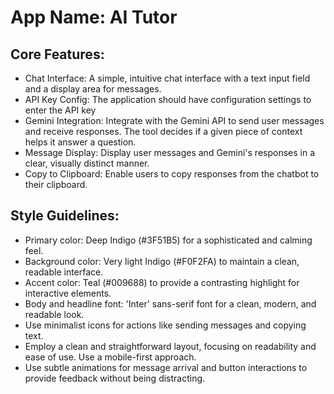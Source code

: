 # **App Name**: AI Tutor

## Core Features:

- Chat Interface: A simple, intuitive chat interface with a text input field and a display area for messages.
- API Key Config: The application should have configuration settings to enter the API key
- Gemini Integration: Integrate with the Gemini API to send user messages and receive responses. The tool decides if a given piece of context helps it answer a question.
- Message Display: Display user messages and Gemini's responses in a clear, visually distinct manner.
- Copy to Clipboard: Enable users to copy responses from the chatbot to their clipboard.

## Style Guidelines:

- Primary color: Deep Indigo (#3F51B5) for a sophisticated and calming feel.
- Background color: Very light Indigo (#F0F2FA) to maintain a clean, readable interface.
- Accent color: Teal (#009688) to provide a contrasting highlight for interactive elements.
- Body and headline font: 'Inter' sans-serif font for a clean, modern, and readable look.
- Use minimalist icons for actions like sending messages and copying text.
- Employ a clean and straightforward layout, focusing on readability and ease of use. Use a mobile-first approach.
- Use subtle animations for message arrival and button interactions to provide feedback without being distracting.